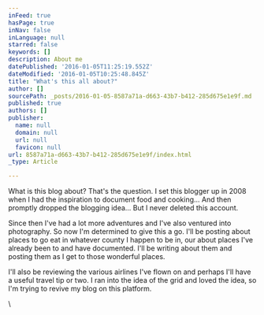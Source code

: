 ```yaml
---
inFeed: true
hasPage: true
inNav: false
inLanguage: null
starred: false
keywords: []
description: About me
datePublished: '2016-01-05T11:25:19.552Z'
dateModified: '2016-01-05T10:25:48.845Z'
title: "What's this all about?"
author: []
sourcePath: _posts/2016-01-05-8587a71a-d663-43b7-b412-285d675e1e9f.md
published: true
authors: []
publisher:
  name: null
  domain: null
  url: null
  favicon: null
url: 8587a71a-d663-43b7-b412-285d675e1e9f/index.html
_type: Article

---
```

What is this blog about? That's the question. I set this blogger up in 2008 when I had the inspiration to document food and cooking... And then promptly dropped the blogging idea... But I never deleted this account.

Since then I've had a lot more adventures and I've also ventured into photography. So now I'm determined to give this a go. I'll be posting about places to go eat in whatever county I happen to be in, our about places I've already been to and have documented. I'll be writing about them and posting them as I get to those wonderful places.

I'll also be reviewing the various airlines I've flown on and perhaps I'll have a useful travel tip or two. I ran into the idea of the grid and loved the idea, so I'm trying to revive my blog on this platform.

\\